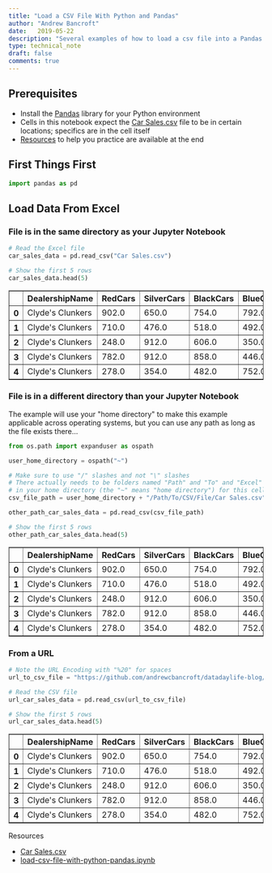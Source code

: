 ```yaml
---
title: "Load a CSV File With Python and Pandas"
author: "Andrew Bancroft"
date:   2019-05-22
description: "Several examples of how to load a csv file into a Pandas dataframe with Python"
type: technical_note
draft: false
comments: true
---
```

## Prerequisites

* Install the [Pandas](https://pandas.pydata.org/) library for your Python environment
* Cells in this notebook expect the <a href="https://github.com/andrewcbancroft/datadaylife-blog/raw/master/datasets/Car%20Sales.csv">Car Sales.csv</a> file to be in certain locations; specifics are in the cell itself
* [Resources](#resources) to help you practice are available at the end

## First Things First


```python
import pandas as pd
```

## Load Data From Excel

### File is in the same directory as your Jupyter Notebook


```python
# Read the Excel file
car_sales_data = pd.read_csv("Car Sales.csv")

# Show the first 5 rows
car_sales_data.head(5)
```




<div>
<style scoped>
    .dataframe tbody tr th:only-of-type {
        vertical-align: middle;
    }

    .dataframe tbody tr th {
        vertical-align: top;
    }

    .dataframe thead th {
        text-align: right;
    }
</style>
<table border="1" class="dataframe">
  <thead>
    <tr style="text-align: right;">
      <th></th>
      <th>DealershipName</th>
      <th>RedCars</th>
      <th>SilverCars</th>
      <th>BlackCars</th>
      <th>BlueCars</th>
      <th>MonthSold</th>
      <th>YearSold</th>
    </tr>
  </thead>
  <tbody>
    <tr>
      <th>0</th>
      <td>Clyde's Clunkers</td>
      <td>902.0</td>
      <td>650.0</td>
      <td>754.0</td>
      <td>792.0</td>
      <td>1.0</td>
      <td>2018.0</td>
    </tr>
    <tr>
      <th>1</th>
      <td>Clyde's Clunkers</td>
      <td>710.0</td>
      <td>476.0</td>
      <td>518.0</td>
      <td>492.0</td>
      <td>2.0</td>
      <td>2018.0</td>
    </tr>
    <tr>
      <th>2</th>
      <td>Clyde's Clunkers</td>
      <td>248.0</td>
      <td>912.0</td>
      <td>606.0</td>
      <td>350.0</td>
      <td>3.0</td>
      <td>2018.0</td>
    </tr>
    <tr>
      <th>3</th>
      <td>Clyde's Clunkers</td>
      <td>782.0</td>
      <td>912.0</td>
      <td>858.0</td>
      <td>446.0</td>
      <td>4.0</td>
      <td>2018.0</td>
    </tr>
    <tr>
      <th>4</th>
      <td>Clyde's Clunkers</td>
      <td>278.0</td>
      <td>354.0</td>
      <td>482.0</td>
      <td>752.0</td>
      <td>5.0</td>
      <td>2018.0</td>
    </tr>
  </tbody>
</table>
</div>



### File is in a different directory than your Jupyter Notebook
The example will use your "home directory" to make this example applicable across operating systems, but you can use any path as long as the file exists there...


```python
from os.path import expanduser as ospath

user_home_directory = ospath("~")
```


```python
# Make sure to use "/" slashes and not "\" slashes
# There actually needs to be folders named "Path" and "To" and "Excel" and "File"
# in your home directory (the "~" means "home directory") for this cell to work
csv_file_path = user_home_directory + "/Path/To/CSV/File/Car Sales.csv"

other_path_car_sales_data = pd.read_csv(csv_file_path)

# Show the first 5 rows
other_path_car_sales_data.head(5)
```




<div>
<style scoped>
    .dataframe tbody tr th:only-of-type {
        vertical-align: middle;
    }

    .dataframe tbody tr th {
        vertical-align: top;
    }

    .dataframe thead th {
        text-align: right;
    }
</style>
<table border="1" class="dataframe">
  <thead>
    <tr style="text-align: right;">
      <th></th>
      <th>DealershipName</th>
      <th>RedCars</th>
      <th>SilverCars</th>
      <th>BlackCars</th>
      <th>BlueCars</th>
      <th>MonthSold</th>
      <th>YearSold</th>
    </tr>
  </thead>
  <tbody>
    <tr>
      <th>0</th>
      <td>Clyde's Clunkers</td>
      <td>902.0</td>
      <td>650.0</td>
      <td>754.0</td>
      <td>792.0</td>
      <td>1.0</td>
      <td>2018.0</td>
    </tr>
    <tr>
      <th>1</th>
      <td>Clyde's Clunkers</td>
      <td>710.0</td>
      <td>476.0</td>
      <td>518.0</td>
      <td>492.0</td>
      <td>2.0</td>
      <td>2018.0</td>
    </tr>
    <tr>
      <th>2</th>
      <td>Clyde's Clunkers</td>
      <td>248.0</td>
      <td>912.0</td>
      <td>606.0</td>
      <td>350.0</td>
      <td>3.0</td>
      <td>2018.0</td>
    </tr>
    <tr>
      <th>3</th>
      <td>Clyde's Clunkers</td>
      <td>782.0</td>
      <td>912.0</td>
      <td>858.0</td>
      <td>446.0</td>
      <td>4.0</td>
      <td>2018.0</td>
    </tr>
    <tr>
      <th>4</th>
      <td>Clyde's Clunkers</td>
      <td>278.0</td>
      <td>354.0</td>
      <td>482.0</td>
      <td>752.0</td>
      <td>5.0</td>
      <td>2018.0</td>
    </tr>
  </tbody>
</table>
</div>



### From a URL


```python
# Note the URL Encoding with "%20" for spaces
url_to_csv_file = "https://github.com/andrewcbancroft/datadaylife-blog/raw/master/datasets/Car%20Sales.csv"

# Read the CSV file
url_car_sales_data = pd.read_csv(url_to_csv_file)

# Show the first 5 rows
url_car_sales_data.head(5)
```




<div>
<style scoped>
    .dataframe tbody tr th:only-of-type {
        vertical-align: middle;
    }

    .dataframe tbody tr th {
        vertical-align: top;
    }

    .dataframe thead th {
        text-align: right;
    }
</style>
<table border="1" class="dataframe">
  <thead>
    <tr style="text-align: right;">
      <th></th>
      <th>DealershipName</th>
      <th>RedCars</th>
      <th>SilverCars</th>
      <th>BlackCars</th>
      <th>BlueCars</th>
      <th>MonthSold</th>
      <th>YearSold</th>
    </tr>
  </thead>
  <tbody>
    <tr>
      <th>0</th>
      <td>Clyde's Clunkers</td>
      <td>902.0</td>
      <td>650.0</td>
      <td>754.0</td>
      <td>792.0</td>
      <td>1.0</td>
      <td>2018.0</td>
    </tr>
    <tr>
      <th>1</th>
      <td>Clyde's Clunkers</td>
      <td>710.0</td>
      <td>476.0</td>
      <td>518.0</td>
      <td>492.0</td>
      <td>2.0</td>
      <td>2018.0</td>
    </tr>
    <tr>
      <th>2</th>
      <td>Clyde's Clunkers</td>
      <td>248.0</td>
      <td>912.0</td>
      <td>606.0</td>
      <td>350.0</td>
      <td>3.0</td>
      <td>2018.0</td>
    </tr>
    <tr>
      <th>3</th>
      <td>Clyde's Clunkers</td>
      <td>782.0</td>
      <td>912.0</td>
      <td>858.0</td>
      <td>446.0</td>
      <td>4.0</td>
      <td>2018.0</td>
    </tr>
    <tr>
      <th>4</th>
      <td>Clyde's Clunkers</td>
      <td>278.0</td>
      <td>354.0</td>
      <td>482.0</td>
      <td>752.0</td>
      <td>5.0</td>
      <td>2018.0</td>
    </tr>
  </tbody>
</table>
</div>



<a name="resources" class="jump-target"></a>
<div class="resources">
  <div class="resources-header">
    Resources
  </div>
  <ul class="resources-content">
    <li>
        <i class="fas fa-file-csv"></i> <a href="https://github.com/andrewcbancroft/datadaylife-blog/raw/master/datasets/Car%20Sales.csv">Car Sales.csv</a>
    </li>
    <li>
        <i class="fas fa-book"></i> <a href="https://raw.githubusercontent.com/andrewcbancroft/datadaylife-blog/master/content/notes/load-csv-file-with-python-pandas.ipynb">load-csv-file-with-python-pandas.ipynb</a>
    </li>
  </ul>
</div>
